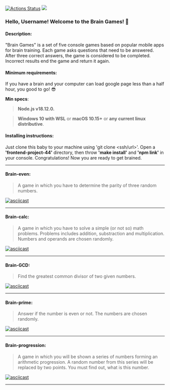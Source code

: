 [![Actions Status](https://github.com/AlexVXA/frontend-project-44/workflows/hexlet-check/badge.svg)](https://github.com/AlexVXA/frontend-project-44/actions)
<a href="https://codeclimate.com/github/AlexVXA/frontend-project-44/maintainability"><img src="https://api.codeclimate.com/v1/badges/2f8475e5bca913f2e3cb/maintainability" /></a>

### Hello, Username! Welcome to the Brain Games! :wave:

#### Description:

"Brain Games" is a set of five console games based on popular mobile apps for brain training. Each game asks questions that need to be answered. After three correct answers, the game is considered to be completed. Incorrect results end the game and return it again.

#### Minimum requirements:

If you have a brain and your computer can load google page less than a half hour, you good to go! :sunglasses:

**Min specs**:

> **Node.js v18.12.0.**

> **Windows 10 with WSL** or **macOS 10.15+** or **any current linux distributive**.

#### Installing instructions:

Just clone this baby to your machine using 'git clone <ssh/url>'. Open a **'frontend-project-44'** directory, then throw **'make install'** and **'npm link'** in your console. Congratulations! Now you are ready to get brained.

---

#### Brain-even:

> A game in which you have to determine the parity of three random numbers.

[![asciicast](https://asciinema.org/a/q44CeIYUDxaQIGsKz44WhYkjB.svg)](https://asciinema.org/a/q44CeIYUDxaQIGsKz44WhYkjB)

---

#### Brain-calc:

> A game in which you have to solve a simple (or not so) math problems. Problems includes addition, substraction and multiplication. Numbers and operands are chosen randomly.

[![asciicast](https://asciinema.org/a/RCuE8NKmWF8fi7SfKIpX2cuvU.svg)](https://asciinema.org/a/RCuE8NKmWF8fi7SfKIpX2cuvU)

---

#### Brain-GCD:

> Find the greatest common divisor of two given numbers.

[![asciicast](https://asciinema.org/a/yCusMfk7uFS6YPeZ0hCnFklwZ.svg)](https://asciinema.org/a/yCusMfk7uFS6YPeZ0hCnFklwZ)

---

#### Brain-prime:

> Answer if the number is even or not. The numbers are chosen randomly.

[![asciicast](https://asciinema.org/a/TGbuPerTWhAC1OxIqr4Xp9eRp.svg)](https://asciinema.org/a/TGbuPerTWhAC1OxIqr4Xp9eRp)

---

#### Brain-progression:

> A game in which you will be shown a series of numbers forming an arithmetic progression. A random number from this series will be replaced by two points. You must find out, what is this number.

[![asciicast](https://asciinema.org/a/SPpZfaFYE85fPpFXHF4qNs93h.svg)](https://asciinema.org/a/SPpZfaFYE85fPpFXHF4qNs93h)

---
